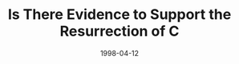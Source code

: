 ---
layout: message
category: message
series: "In Search Of..."
title: "Is There Evidence to Support the Resurrection of C"
date: 1998-04-12
message_id: 446
---